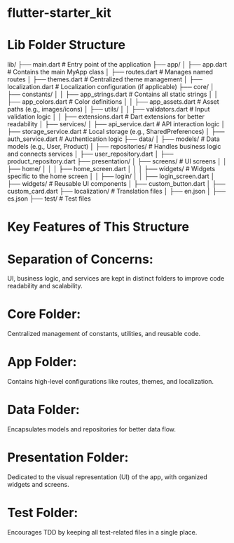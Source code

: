 # flutter-starter_kit


# Lib Folder Structure


lib/
├── main.dart                 # Entry point of the application
├── app/
│   ├── app.dart              # Contains the main MyApp class
│   ├── routes.dart           # Manages named routes
│   ├── themes.dart           # Centralized theme management
│   ├── localization.dart     # Localization configuration (if applicable)
├── core/
│   ├── constants/
│   │   ├── app_strings.dart  # Contains all static strings
│   │   ├── app_colors.dart   # Color definitions
│   │   ├── app_assets.dart   # Asset paths (e.g., images/icons)
│   ├── utils/
│   │   ├── validators.dart   # Input validation logic
│   │   ├── extensions.dart   # Dart extensions for better readability
│   ├── services/
│       ├── api_service.dart  # API interaction logic
│       ├── storage_service.dart # Local storage (e.g., SharedPreferences)
│       ├── auth_service.dart # Authentication logic
├── data/
│   ├── models/               # Data models (e.g., User, Product)
│   ├── repositories/         # Handles business logic and connects services
│       ├── user_repository.dart 
│       ├── product_repository.dart
├── presentation/
│   ├── screens/              # UI screens
│   │   ├── home/
│   │   │   ├── home_screen.dart
│   │   │   ├── widgets/      # Widgets specific to the home screen
│   │   ├── login/
│   │       ├── login_screen.dart
│   ├── widgets/              # Reusable UI components
│       ├── custom_button.dart
│       ├── custom_card.dart
├── localization/             # Translation files
│   ├── en.json
│   ├── es.json
├── test/                     # Test files


# Key Features of This Structure
# Separation of Concerns:

UI, business logic, and services are kept in distinct folders to improve code readability and scalability.

# Core Folder:

Centralized management of constants, utilities, and reusable code.
# App Folder:

Contains high-level configurations like routes, themes, and localization.
# Data Folder:

Encapsulates models and repositories for better data flow.
# Presentation Folder:

Dedicated to the visual representation (UI) of the app, with organized widgets and screens.
# Test Folder:

Encourages TDD by keeping all test-related files in a single place.
